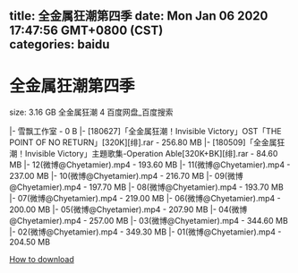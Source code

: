 
title: 全金属狂潮第四季
date: Mon Jan 06 2020 17:47:56 GMT+0800 (CST)    
categories: baidu
---

# 全金属狂潮第四季
size: 3.16 GB
 全金属狂潮 4 百度网盘_百度搜索
 
|- 雪飘工作室 - 0 B
|- [180627]「全金属狂潮！Invisible Victory」OST「THE POINT OF NO RETURN」[320K][绯].rar - 256.80 MB
|- [180509]「全金属狂潮！Invisible Victory」主題歌集-Operation Able[320K+BK][绯].rar - 84.60 MB
|- 12(微博@Chyetamier).mp4 - 193.60 MB
|- 11(微博@Chyetamier).mp4 - 237.00 MB
|- 10(微博@Chyetamier).mp4 - 216.70 MB
|- 09(微博@Chyetamier).mp4 - 197.70 MB
|- 08(微博@Chyetamier).mp4 - 193.70 MB
|- 07(微博@Chyetamier).mp4 - 219.00 MB
|- 06(微博@Chyetamier).mp4 - 200.00 MB
|- 05(微博@Chyetamier).mp4 - 207.90 MB
|- 04(微博@Chyetamier).mp4 - 257.00 MB
|- 03(微博@Chyetamier).mp4 - 344.60 MB
|- 02(微博@Chyetamier).mp4 - 349.30 MB
|- 01(微博@Chyetamier).mp4 - 204.50 MB

[How to download](https://bpcam.bemobtrk.com/go/2ceec3aa-1ca2-46d6-b9ff-aaa5c184517c?jno=556)
